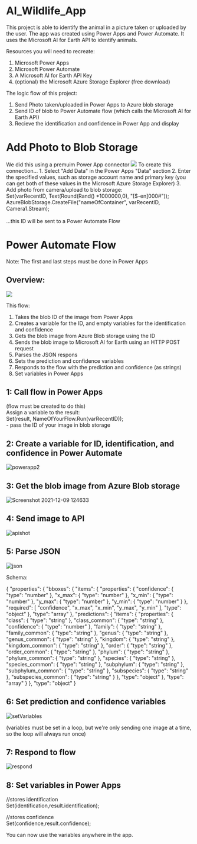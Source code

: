 # AI_Wildlife_App

This project is able to identify the animal in a picture taken or uploaded by the user. The app was created using Power Apps and Power Automate. It uses the Microsoft AI for Earth API to identify animals.

Resources you will need to recreate:
1. Microsoft Power Apps
2. Microsoft Power Automate
3. A Microsoft AI for Earth API Key
4. (optional) the Microsoft Azure Storage Explorer (free download)

The logic flow of this project:
1. Send Photo taken/uploaded in Power Apps to Azure blob storage
2. Send ID of blob to Power Automate flow (which calls the Microsoft AI for Earth API)
3. Recieve the identification and confidence in Power App and display

<h1>Add Photo to Blob Storage</h1>
We did this using a premuim Power App connector
<img src="https://user-images.githubusercontent.com/44957401/145462733-10178a22-ab93-4fd8-bb15-0d8eaf227d0c.png">
To create this connection...
1. Select "Add Data" in the Power Apps "Data" section
2. Enter the specified values, such as storage account name and primary key (you can get both of these values in the Microsoft Azure Storage Explorer)
3. Add photo from camera/upload to blob storage: 
<br> Set(varRecentID, Text(Round(Rand() *1000000,0), "[$-en]000#"));
<br> AzureBlobStorage.CreateFile("nameOfContainer", varRecentID, Camera1.Stream); 
<br> <br>
...this ID will be sent to a Power Automate Flow

<h1>Power Automate Flow</h1>
Note: The first and last steps must be done in Power Apps
<h2>Overview:</h2>
<img src="https://user-images.githubusercontent.com/44957401/145456603-fad9c1e8-bf19-45ba-af8f-76bc154e8188.PNG">


This flow:
1. Takes the blob ID of the image from Power Apps
2. Creates a variable for the ID, and empty variables for the identification and confidence
3. Gets the blob image from Azure Blob storage using the ID
4. Sends the blob image to Microsoft AI for Earth using an HTTP POST request
5. Parses the JSON respons
6. Sets the prediction and confidence variables
7. Responds to the flow with the prediction and confidence (as strings) 
8. Set variables in Power Apps

<h2>1: Call flow in Power Apps</h2>
(flow must be created to do this) <br>
Assign a variable to the result: <br> 
Set(result, NameOfYourFlow.Run(varRecentID));
<br> - pass the ID of your image in blob storage

<h2>2: Create a variable for ID, identification, and confidence in Power Automate</h2>

![powerapp2](https://user-images.githubusercontent.com/44957401/145456812-cbf3aaf4-e063-4984-9381-cd7448d73bbb.png)

<h2>3: Get the blob image from Azure Blob storage</h2>

![Screenshot 2021-12-09 124633](https://user-images.githubusercontent.com/44957401/145457081-086eb165-b842-4580-b646-46be774c0735.png)

<h2>4: Send image to API </h2>

![apishot](https://user-images.githubusercontent.com/44957401/145457549-12800892-4723-4afc-85e1-7ddb1a1f83a2.png)

<h2>5: Parse JSON </h2>

![json](https://user-images.githubusercontent.com/44957401/145457709-ee84ce6f-b624-4a0f-ac72-1916f9fd3324.png)

Schema:

{
    "properties": {
        "bboxes": {
            "items": {
                "properties": {
                    "confidence": {
                        "type": "number"
                    },
                    "x_max": {
                        "type": "number"
                    },
                    "x_min": {
                        "type": "number"
                    },
                    "y_max": {
                        "type": "number"
                    },
                    "y_min": {
                        "type": "number"
                    }
                },
                "required": [
                    "confidence",
                    "x_max",
                    "x_min",
                    "y_max",
                    "y_min"
                ],
                "type": "object"
            },
            "type": "array"
        },
        "predictions": {
            "items": {
                "properties": {
                    "class": {
                        "type": "string"
                    },
                    "class_common": {
                        "type": "string"
                    },
                    "confidence": {
                        "type": "number"
                    },
                    "family": {
                        "type": "string"
                    },
                    "family_common": {
                        "type": "string"
                    },
                    "genus": {
                        "type": "string"
                    },
                    "genus_common": {
                        "type": "string"
                    },
                    "kingdom": {
                        "type": "string"
                    },
                    "kingdom_common": {
                        "type": "string"
                    },
                    "order": {
                        "type": "string"
                    },
                    "order_common": {
                        "type": "string"
                    },
                    "phylum": {
                        "type": "string"
                    },
                    "phylum_common": {
                        "type": "string"
                    },
                    "species": {
                        "type": "string"
                    },
                    "species_common": {
                        "type": "string"
                    },
                    "subphylum": {
                        "type": "string"
                    },
                    "subphylum_common": {
                        "type": "string"
                    },
                    "subspecies": {
                        "type": "string"
                    },
                    "subspecies_common": {
                        "type": "string"
                    }
                },
                "type": "object"
            },
            "type": "array"
        }
    },
    "type": "object"
}

<h2>6: Set prediction and confidence variables</h2>

![setVariables](https://user-images.githubusercontent.com/44957401/145458949-e10370ff-2084-4251-8a5f-dadc42c8c926.png)

(variables must be set in a loop, but we're only sending one image at a time, so the loop will always run once)

<h2>7: Respond to flow </h2>

![respond](https://user-images.githubusercontent.com/44957401/145459157-b051bb4d-3cf6-4026-b9e7-449bc82ef7d9.png)

<h2>8: Set variables in Power Apps </h2>

//stores identification <br>
Set(identification,result.identification); <br>

//stores confidence <br>
Set(confidence,result.confidence); <br>

You can now use the variables anywhere in the app.

